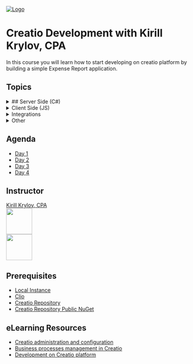 [![Logo](https://www.creatio.com/sites/default/files/2019-10/creatio-main-logo.svg)](https://github.com/sindresorhus/awesome#readme)
# Creatio Development with Kirill Krylov, CPA  
In this course you will learn how to start developing on creatio platform by building a simple Expense Report application.

## Topics
<details>
  <summary> ## Server Side (C#)</summary>

  ## Server Side (C#)
- [ ] Server side development (C#) - Terrasoft.Configuration
- [ ] Server side development (C#) - Clio
- [ ] Logging with NLog
- [ ] Develop custom WebServices with C# for Client => Server communications
- [ ] Send WebSocket message from the backend with C# and business process
</details>


<details>
  <summary>Client Side (JS)</summary>

  ## Client Side (JS)
- [ ] Add button and handle onClick event to execute custom WebServices
- [ ] Add custom attributes to handle value changes
- [ ] Implement editable grid control
- [ ] Subscribe to WebSocket Messages
- [ ] Subscribe to SandBox messages
- [ ] JS Inter module messaging with Sandbox
</details>


<details>
  <summary>Integrations</summary>

  ## Integrations
- [ ] DataService
  - [ ] Select
  - [ ] Insert
  - [ ] Update
  - [ ] Batch
- [ ] OData 3
- [ ] OData 4
  - [ ] With some
  - [ ] Sub bullets
- [ ] Create .Net Core console application to perform CRUD operations on the Expense Report
</details>


<details>
  <summary>Other</summary>

  ## Other
- [ ] Create Custom Package (GuidedLearning)
  - [ ] Set dependencies
  - [ ] Set description
- [ ] Build and configure Expense Report section with Wizards
  - [ ] ExpenseReport - Root(Section) Table
  - [ ] ExpenseReportStatus - (1..1)
  - [ ] ExpenseReportDetails  (1..*)
- [ ] Attach custom case management and business process with wizards
- [ ] Discuss when to use development vs when to use low code tools
- [ ] Review DataBinding for package bundling
- [ ] Review CI/CD pipeline
- [ ] Install GuidedLearning Package on an inCloud instance of Creatio with help of Clio

- [ ] Review WebSocket messaging mechanism for (Server => Client) communications
    - [ ] Send WebSocket message from the backend with C#
    - [ ] Subscribe to WebSocket messages in UI with JavaScript

</details>

## Agenda
- [Day 1](Agenda/DAY1_AGENDA.md)
- [Day 2](Agenda/DAY2_AGENDA.md)
- [Day 3](Agenda/DAY3_AGENDA.md)
- [Day 4](Agenda/DAY4_AGENDA.md)

## Instructor
<a href="mailto:k.krylov@creatio.com?subject=Guided%20Learning%20Jan21%2017-24,%202020">Kirill Krylov, CPA</a><br />
<a href="https://www.linkedin.com/in/kirill-krylov-cpa/">
    <img src="https://content.linkedin.com/content/dam/me/brand/en-us/brand-home/logos/01-dsk-e8-v2.png.original.png" width="70">
</a><br />
<img src="https://github.com/kirillkrylov/ImagesAndPages/blob/master/Img/kirill.jpg" width="70">

## Prerequisites
- [Local Instance](https://drive.google.com/drive/folders/1voxaCcUM43_RXcptmFF8GRjxoLb-IP96?usp=sharing)<br/>
- [Clio](https://github.com/Advance-Technologies-Foundation/clio/blob/master/README.md)<br/>
- [Creatio Repository](https://github.com/kirillkrylov/ImagesAndPages/wiki/Creatio-NuGet-Repository)<br/>
- [Creatio Repository Public NuGet](https://www.nuget.org/packages/CreatioSDK/)<br/>


## eLearning Resources
- [Creatio administration and configuration](https://academy.creatio.com/online-courses/creatio-administration-and-configuration-0)<br/>
- [Business processes management in Creatio](https://academy.creatio.com/online-courses/business-processes-management-creatio)<br/>
- [Development on Creatio platform](https://academy.creatio.com/online-courses/development-creatio-platform-0)<br/>
